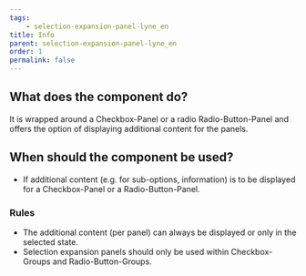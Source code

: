 ```yaml
---
tags: 
    - selection-expansion-panel-lyne_en
title: Info
parent: selection-expansion-panel-lyne_en
order: 1
permalink: false
---
```


## What does the component do?
It is wrapped around a Checkbox-Panel or a radio Radio-Button-Panel and offers the option of displaying additional content for the panels.

## When should the component be used?
* If additional content (e.g. for sub-options, information) is to be displayed for a Checkbox-Panel or a Radio-Button-Panel.

### Rules
* The additional content (per panel) can always be displayed or only in the selected state.
* Selection expansion panels should only be used within Checkbox-Groups and Radio-Button-Groups.